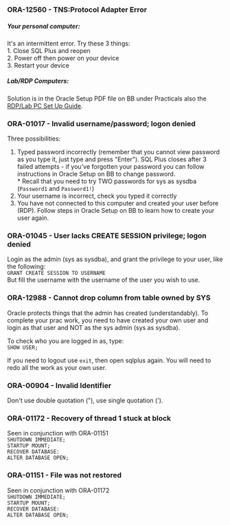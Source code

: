 ### ORA-12560 - TNS:Protocol Adapter Error
##### Your personal computer:  
It's an intermittent error. Try these 3 things:  
	1. Close SQL Plus and reopen  
	2. Power off then power on your device  
	3. Restart your device  
##### Lab/RDP Computers:
Solution is in the Oracle Setup PDF file on BB under Practicals also the [RDP/Lab PC Set Up Guide](https://raw.githubusercontent.com/courtneyzhan/infs2200-tutoring-2021-s2/master/practicals/RDP_Lab_Comp_Guide.md).

### ORA-01017 - Invalid username/password; logon denied
Three possibilities:  

1. Typed password incorrectly (remember that you cannot view password as you type it, just type and press "Enter"). SQL Plus closes after 3 failed attempts - if you've forgotten your password you can follow instructions in Oracle Setup on BB to change password.  
		* Recall that you need to try TWO  passwords for sys as sysdba (`Password1` and `Password1!`)  
2. Your username is incorrect, check you typed it correctly  
3. You have not connected to this computer and created your user before (RDP). Follow steps in Oracle Setup on BB to learn how to create your user again.  

### ORA-01045 - User lacks CREATE SESSION privilege; logon denied
Login as the admin (sys as sysdba), and grant the privilege to your user, like the following:  
`GRANT CREATE SESSION TO USERNAME`  
But fill the username with the username of the user you wish to use.

### ORA-12988 - Cannot drop column from table owned by SYS
Oracle protects things that the admin has created (understandably). To complete your prac work, you need to have created your own user and login as that user and NOT as the sys admin (sys as sysdba).  

To check who you are logged in as, type:  
	`SHOW USER;`  

If you need to logout use `exit`, then open sqlplus again.
You will need to redo all the work as your own user.

### ORA-00904 - Invalid Identifier
Don't use double quotation ("), use single quotation (').


### ORA-01172 - Recovery of thread 1 stuck at block
Seen in conjunction with ORA-01151  
`SHUTDOWN IMMEDIATE;`  
`STARTUP MOUNT;`  
`RECOVER DATABASE:`  
`ALTER DATABASE OPEN;`   

### ORA-01151 - File was not restored
Seen in conjunction with ORA-01172  
`SHUTDOWN IMMEDIATE;`  
`STARTUP MOUNT;`  
`RECOVER DATABASE:`  
`ALTER DATABASE OPEN;`   
